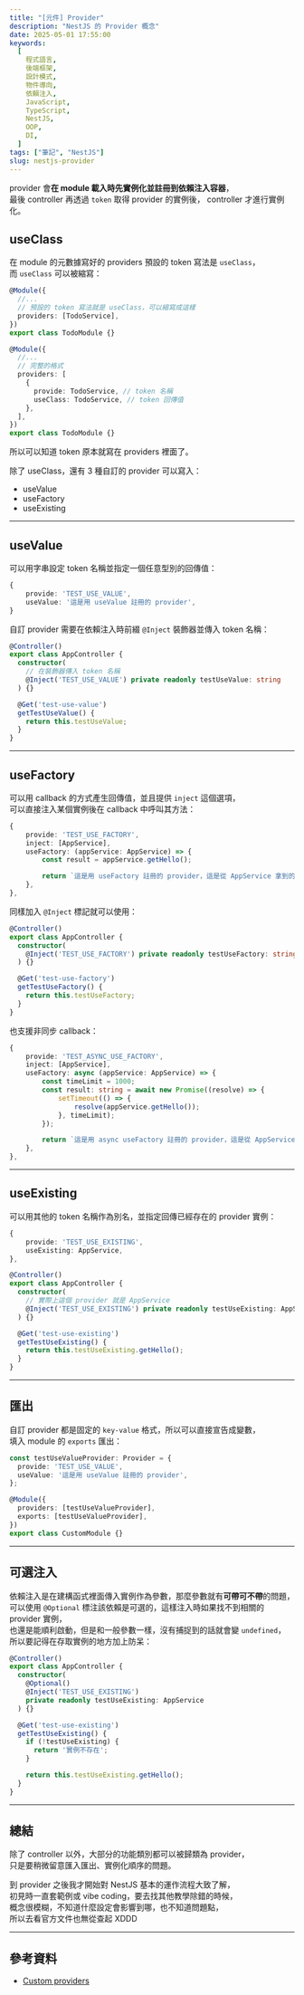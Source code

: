 ```yaml
---
title: "[元件] Provider"
description: "NestJS 的 Provider 概念"
date: 2025-05-01 17:55:00
keywords:
  [
    程式語言,
    後端框架,
    設計模式,
    物件導向,
    依賴注入,
    JavaScript,
    TypeScript,
    NestJS,
    OOP,
    DI,
  ]
tags: ["筆記", "NestJS"]
slug: nestjs-provider
---
```


provider 會**在 module 載入時先實例化並註冊到依賴注入容器**，  
最後 controller 再透過 `token` 取得 provider 的實例後， controller 才進行實例化。

## useClass

在 module 的元數據寫好的 providers 預設的 token 寫法是 `useClass`，  
而 `useClass` 可以被縮寫：

```ts
@Module({
  //...
  // 預設的 token 寫法就是 useClass，可以縮寫成這樣
  providers: [TodoService],
})
export class TodoModule {}

@Module({
  //...
  // 完整的格式
  providers: [
    {
      provide: TodoService, // token 名稱
      useClass: TodoService, // token 回傳值
    },
  ],
})
export class TodoModule {}
```

所以可以知道 token 原本就寫在 providers 裡面了。

除了 useClass，還有 3 種自訂的 provider 可以寫入：

- useValue
- useFactory
- useExisting

---

## useValue

可以用字串設定 token 名稱並指定一個任意型別的回傳值：

```ts
{
	provide: 'TEST_USE_VALUE',
	useValue: '這是用 useValue 註冊的 provider',
}
```

自訂 provider 需要在依賴注入時前綴 `@Inject` 裝飾器並傳入 token 名稱：

```ts
@Controller()
export class AppController {
  constructor(
    // 在裝飾器傳入 token 名稱
    @Inject('TEST_USE_VALUE') private readonly testUseValue: string
  ) {}

  @Get('test-use-value')
  getTestUseValue() {
    return this.testUseValue;
  }
}
```

---

## useFactory

可以用 callback 的方式產生回傳值，並且提供 `inject` 這個選項，  
可以直接注入某個實例後在 callback 中呼叫其方法：

```ts
{
	provide: 'TEST_USE_FACTORY',
	inject: [AppService],
	useFactory: (appService: AppService) => {
		const result = appService.getHello();

		return `這是用 useFactory 註冊的 provider，這是從 AppService 拿到的資料 ${result}`;
	},
},
```

同樣加入 `@Inject` 標記就可以使用：

```ts
@Controller()
export class AppController {
  constructor(
    @Inject('TEST_USE_FACTORY') private readonly testUseFactory: string
  ) {}

  @Get('test-use-factory')
  getTestUseFactory() {
    return this.testUseFactory;
  }
}
```

也支援非同步 callback：

```ts
{
	provide: 'TEST_ASYNC_USE_FACTORY',
	inject: [AppService],
	useFactory: async (appService: AppService) => {
		const timeLimit = 1000;
		const result: string = await new Promise((resolve) => {
			setTimeout(() => {
				resolve(appService.getHello());
			}, timeLimit);
		});

		return `這是用 async useFactory 註冊的 provider，這是從 AppService 拿到的資料 ${result}，耗時 ${timeLimit} 毫秒`;
	},
},
```

---

## useExisting

可以用其他的 token 名稱作為別名，並指定回傳已經存在的 provider 實例：

```ts
{
	provide: 'TEST_USE_EXISTING',
	useExisting: AppService,
},
```

```ts
@Controller()
export class AppController {
  constructor(
    // 實際上這個 provider 就是 AppService
    @Inject('TEST_USE_EXISTING') private readonly testUseExisting: AppService
  ) {}

  @Get('test-use-existing')
  getTestUseExisting() {
    return this.testUseExisting.getHello();
  }
}
```

---

## 匯出

自訂 provider 都是固定的 `key-value` 格式，所以可以直接宣告成變數，  
填入 module 的 `exports` 匯出：

```ts
const testUseValueProvider: Provider = {
  provide: 'TEST_USE_VALUE',
  useValue: '這是用 useValue 註冊的 provider',
};

@Module({
  providers: [testUseValueProvider],
  exports: [testUseValueProvider],
})
export class CustomModule {}
```

---

## 可選注入

依賴注入是在建構函式裡面傳入實例作為參數，那麼參數就有**可帶可不帶**的問題，  
可以使用 `@Optional` 標注該依賴是可選的，這樣注入時如果找不到相關的 provider 實例，  
也還是能順利啟動，但是和一般參數一樣，沒有捕捉到的話就會變 `undefined`，  
所以要記得在存取實例的地方加上防呆：

```ts
@Controller()
export class AppController {
  constructor(
    @Optional()
    @Inject('TEST_USE_EXISTING')
    private readonly testUseExisting: AppService
  ) {}

  @Get('test-use-existing')
  getTestUseExisting() {
    if (!testUseExisting) {
      return '實例不存在';
    }

    return this.testUseExisting.getHello();
  }
}
```

---

## 總結

除了 controller 以外，大部分的功能類別都可以被歸類為 provider，  
只是要稍微留意匯入匯出、實例化順序的問題。

到 provider 之後我才開始對 NestJS 基本的運作流程大致了解，  
初見時一直套範例或 vibe coding，要去找其他教學除錯的時候，  
概念很模糊，不知道什麼設定會影響到哪，也不知道問題點，  
所以去看官方文件也無從查起 XDDD

---

## 參考資料

- [Custom providers](https://docs.nestjs.com/fundamentals/custom-providers#custom-providers-1)
